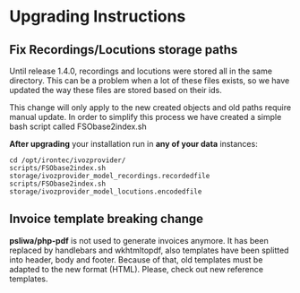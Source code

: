 # Upgrading Instructions

## Fix Recordings/Locutions storage paths

Until release 1.4.0, recordings and locutions were stored all in the same directory.
This can be a problem when a lot of these files exists, so we have updated the way these files are stored based on their ids.

This change will only apply to the new created objects and old paths require manual update.
In order to simplify this process we have created a simple bash script called FSObase2index.sh

**After upgrading** your installation run in **any of your data** instances:

```
cd /opt/irontec/ivozprovider/
scripts/FSObase2index.sh storage/ivozprovider_model_recordings.recordedfile
scripts/FSObase2index.sh storage/ivozprovider_model_locutions.encodedfile
```
## Invoice template breaking change

**psliwa/php-pdf** is not used to generate invoices anymore. It has been replaced by handlebars and wkhtmltopdf,
also templates have been splitted into header, body and footer. Because of that, old templates must
be adapted to the new format (HTML). Please, check out new reference templates.
